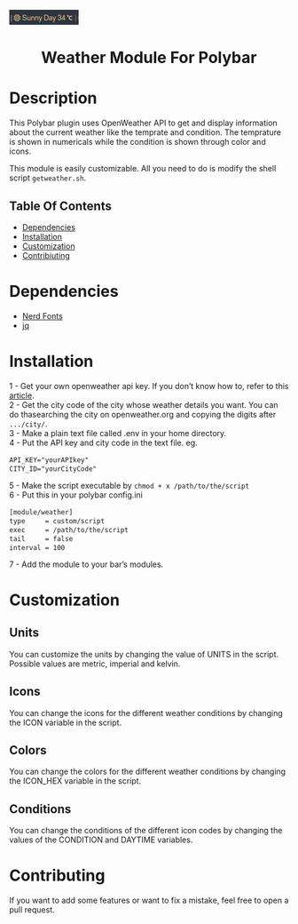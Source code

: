 ![showcase](assets/images/showcase.png)
<h1 align="center">Weather Module For Polybar</h1>

# Description
This Polybar plugin uses OpenWeather API to get and display information about the current weather like the temprate and condition. The temprature is shown in numericals while the condition is shown through color and icons.

This module is easily customizable. All you need to do is modify the shell script `getweather.sh`.

## Table Of Contents
- [Dependencies](#dependencies)
- [Installation](#installation)
- [Customization](#customization)
- [Contribiuting](#contributing)

<a id="dependencies"></a>
# Dependencies
- [Nerd Fonts](https://github.com/ryanoasis/nerd-fonts)
- [jq](https://stedolan.github.io/jq)

<a id="installation"></a>
# Installation
1 - Get your own openweather api key. If you don’t know how to, refer to this [article](https://openweathermap.org/appid).  
2 - Get the city code of the city whose weather details you want. You can do thasearching the city on openweather.org and copying the digits after `.../city/`.  
3 - Make a plain text file called .env in your home directory.  
4 - Put the API key and city code in the text file. eg.  
```
API_KEY="yourAPIkey"
CITY_ID="yourCityCode"
```
5 - Make the script executable by `chmod + x /path/to/the/script`  
6 - Put this in your polybar config.ini  
```
[module/weather]
type     = custom/script
exec     = /path/to/the/script
tail     = false
interval = 100
```
7 - Add the module to your bar’s modules.

<a id="customization"></a>
# Customization
## Units
You can customize the units by changing the value of UNITS in the script. Possible values are metric, imperial and kelvin.
## Icons
You can change the icons for the different weather conditions by changing the ICON variable in the script.
## Colors
You can change the colors for the different weather conditions by changing the ICON_HEX variable in the script.
## Conditions
You can change the conditions of the different icon codes by changing the values of the CONDITION and DAYTIME variables.

<a id="contributing"></a>
# Contributing
If you want to add some features or want to fix a mistake, feel free to open a pull request.
